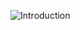 
![Introduction](https://github.com/spectrumcomputing/ZX-Spectrum/blob/main/The%20Complete%20Machine%20Code%20Tutor/Images/MachineCodeTutor_001.png)
